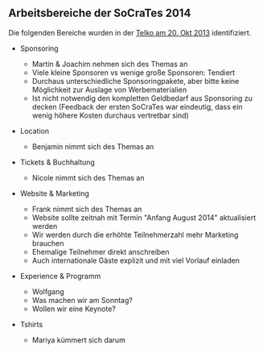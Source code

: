 ## Arbeitsbereiche der SoCraTes 2014

Die folgenden Bereiche wurden in der [Telko am 20. Okt 2013](telko20okt2013) identifiziert.

* Sponsoring
    * Martin & Joachim nehmen sich des Themas an
    * Viele kleine Sponsoren vs wenige große Sponsoren: Tendiert
    * Durchaus unterschiedliche Sponsoringpakete, aber bitte keine Möglichkeit zur Auslage von Werbematerialien
    * Ist nicht notwendig den kompletten Geldbedarf aus Sponsoring zu decken (Feedback der ersten SoCraTes war eindeutig, dass ein wenig höhere Kosten durchaus vertretbar sind)

* Location
    * Benjamin nimmt sich des Themas an

* Tickets & Buchhaltung
    * Nicole nimmt sich des Themas an

* Website & Marketing
    * Frank nimmt sich des Themas an
    * Website sollte zeitnah mit Termin "Anfang August 2014" aktualisiert werden
    * Wir werden durch die erhöhte Teilnehmerzahl mehr Marketing brauchen
    * Ehemalige Teilnehmer direkt anschreiben
    * Auch internationale Gäste explizit und mit viel Vorlauf einladen

* Experience & Programm
    * Wolfgang 
    * Was machen wir am Sonntag?
    * Wollen wir eine Keynote?

* Tshirts
    * Mariya kümmert sich darum